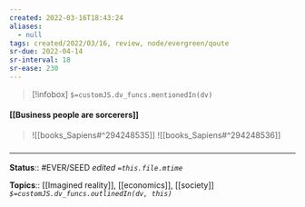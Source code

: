 ```yaml
---
created: 2022-03-16T18:43:24 
aliases:
  - null
tags: created/2022/03/16, review, node/evergreen/qoute
sr-due: 2022-04-14
sr-interval: 18
sr-ease: 230
---
```

> [!infobox]
`$=customJS.dv_funcs.mentionedIn(dv)`

#### [[Business people are sorcerers]] 


> ![[books_Sapiens#^294248535]]
> ![[books_Sapiens#^294248536]]

### <hr class="footnote"/>

**Status**:: #EVER/SEED 
*edited `=this.file.mtime`*

**Topics**:: [[Imagined reality]], [[economics]], [[society]]
*`$=customJS.dv_funcs.outlinedIn(dv, this)`*
